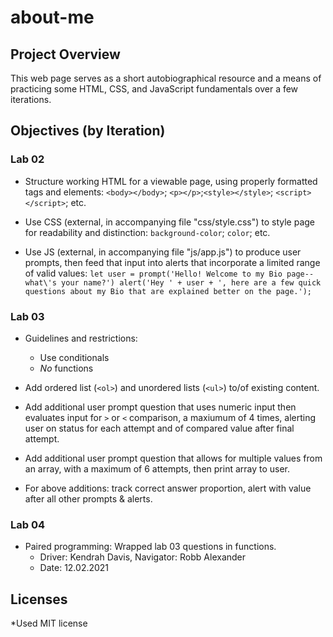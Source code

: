 # about-me

## Project Overview

This web page serves as a short autobiographical resource and a means of practicing some HTML, CSS, and JavaScript fundamentals over a few iterations.

## Objectives (by Iteration)

### Lab 02

* Structure working HTML for a viewable page, using properly formatted tags and elements:
`<body></body>`; `<p></p>`;`<style></style>`; `<script></script>`; etc.

* Use CSS (external, in accompanying file "css/style.css") to style page for readability and distinction:
`background-color`; `color`; etc.

* Use JS (external, in accompanying file "js/app.js") to produce user prompts, then feed that input into alerts that incorporate a limited range of valid values:
`let user = prompt('Hello! Welcome to my Bio page-- what\'s your name?')
  alert('Hey ' + user + ', here are a few quick questions about my Bio that are explained better on the page.');`

### Lab 03

* Guidelines and restrictions:
  * Use conditionals
  * *No* functions

* Add ordered list (`<ol>`) and unordered lists (`<ul>`) to/of existing content.

* Add additional user prompt question that uses numeric input then evaluates input for `>` or `<` comparison, a maxiumum of 4 times, alerting user on status for each attempt and of compared value after final attempt.

* Add additional user prompt question that allows for multiple values from an array, with a maximum of 6 attempts, then print array to user.

* For above additions: track correct answer proportion, alert with value after all other prompts & alerts.

### Lab 04

* Paired programming: Wrapped lab 03 questions in functions.
  * Driver: Kendrah Davis, Navigator: Robb Alexander
  * Date: 12.02.2021

## Licenses

*Used MIT license

